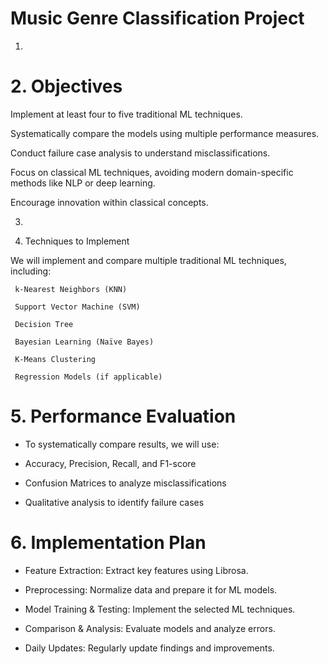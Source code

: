 # Music Genre Classification Project

1.




# 2.  Objectives

Implement at least four to five traditional ML techniques.

Systematically compare the models using multiple performance measures.

Conduct failure case analysis to understand misclassifications.

Focus on classical ML techniques, avoiding modern domain-specific methods like NLP or deep learning.

Encourage innovation within classical concepts.







3.







4. Techniques to Implement

 We will implement and compare multiple traditional ML techniques, including:

     k-Nearest Neighbors (KNN)
    
     Support Vector Machine (SVM)
    
     Decision Tree
    
     Bayesian Learning (Naïve Bayes)
    
     K-Means Clustering
    
     Regression Models (if applicable)





# 5.  Performance Evaluation

*   To systematically compare results, we will use:
   
*   Accuracy, Precision, Recall, and F1-score
   
*   Confusion Matrices to analyze misclassifications
   
*   Qualitative analysis to identify failure cases




# 6. Implementation Plan  

 -  Feature Extraction: Extract key features using Librosa.
   
 -  Preprocessing: Normalize data and prepare it for ML models.
   
 -  Model Training & Testing: Implement the selected ML techniques.
   
 -  Comparison & Analysis: Evaluate models and analyze errors.
   
 -  Daily Updates: Regularly update findings and improvements.




